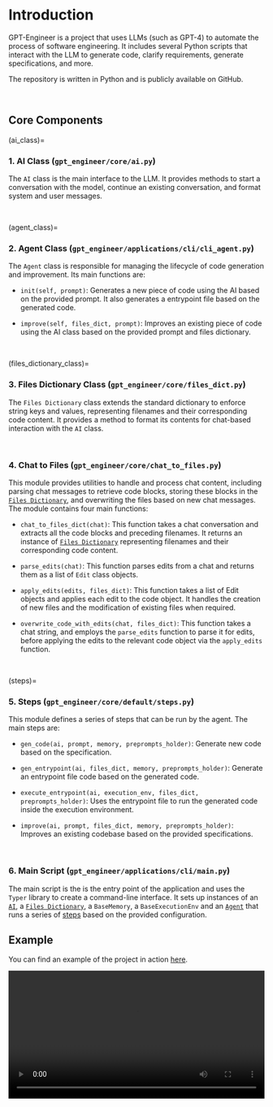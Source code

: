 # Introduction
GPT-Engineer is a project that uses LLMs (such as GPT-4) to automate the process of software engineering. It includes several Python scripts that interact with the LLM to generate code, clarify requirements, generate specifications, and more.

The repository is written in Python and is publicly available on GitHub.

<br>

## Core Components

(ai_class)=
### 1. AI Class (`gpt_engineer/core/ai.py`)
The `AI` class is the main interface to the LLM. It provides methods to start a conversation with the model, continue an existing conversation, and format system and user messages.

<br>

(agent_class)=
### 2. Agent Class (`gpt_engineer/applications/cli/cli_agent.py`)
The `Agent` class is responsible for managing the lifecycle of code generation and improvement. Its main functions are:

- `init(self, prompt)`: Generates a new piece of code using the AI based on the provided prompt. It also generates a entrypoint file based on the generated code.

- `improve(self, files_dict, prompt)`: Improves an existing piece of code using the AI class based on the provided prompt and files dictionary.

<br>

(files_dictionary_class)=
### 3. Files Dictionary Class (`gpt_engineer/core/files_dict.py`)
The `Files Dictionary` class extends the standard dictionary to enforce string keys and values, representing filenames and their corresponding code content. It provides a method to format its contents for chat-based interaction with the `AI` class.

<br>

### 4. Chat to Files (`gpt_engineer/core/chat_to_files.py`)
This module provides utilities to handle and process chat content, including parsing chat messages to retrieve code blocks, storing these blocks in the [`Files Dictionary`](files_dictionary_class), and overwriting the files based on new chat messages. The module contains four main functions:

- `chat_to_files_dict(chat)`: This function takes a chat conversation and extracts all the code blocks and preceding filenames. It returns an instance of [`Files Dictionary`](files_dictionary_class) representing filenames and their corresponding code content.

- `parse_edits(chat)`: This function parses edits from a chat and returns them as a list of `Edit` class objects.

- `apply_edits(edits, files_dict)`: This function takes a list of Edit objects and applies each edit to the code object. It handles the creation of new files and the modification of existing files when required.

- `overwrite_code_with_edits(chat, files_dict)`: This function takes a chat string, and employs the `parse_edits` function to parse it for edits, before applying the edits to the relevant code object via the `apply_edits` function.

<br>

(steps)=
### 5. Steps (`gpt_engineer/core/default/steps.py`)
This module defines a series of steps that can be run by the agent.
The main steps are:

- `gen_code(ai, prompt, memory, preprompts_holder)`: Generate new code based on the specification.

- `gen_entrypoint(ai, files_dict, memory, preprompts_holder)`: Generate an entrypoint file code based on the generated code.

- `execute_entrypoint(ai, execution_env, files_dict, preprompts_holder)`: Uses the entrypoint file to run the generated code inside the execution environment.

- `improve(ai, prompt, files_dict, memory, preprompts_holder)`: Improves an existing codebase based on the provided specifications.

<br>

### 6. Main Script (`gpt_engineer/applications/cli/main.py`)
The main script is the is the entry point of the application and uses the `Typer` library to create a command-line interface. It sets up instances of an [`AI`](ai_class), a [`Files Dictionary`](files_dictionary_class), a `BaseMemory`, a `BaseExecutionEnv` and an [`Agent`](agent_class) that runs a series of [steps](steps) based on the provided configuration.


## Example
You can find an example of the project in action [here](https://github.com/gpt-engineer-org/gpt-engineer/assets/4467025/6e362e45-4a94-4b0d-973d-393a31d92d9b).

<video width="100%" controls>
  <source src="https://github.com/gpt-engineer-org/gpt-engineer/assets/4467025/6e362e45-4a94-4b0d-973d-393a31d92d9b
" type="video/mp4">
  Your browser does not support the video tag.
</video>
